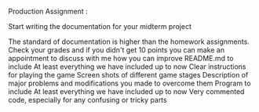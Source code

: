 Production Assignment :

Start writing the documentation for your midterm project

The standard of documentation is higher than the homework assignments. Check your grades and if you didn't get 10 points you can make an appointment to discuss with me how you can improve
README.md to include
At least everything we have included up to now
Clear instructions for playing the game
Screen shots of different game stages
Description of major problems and modifications you made to overcome them
Program to include
At least everything we have included up to now
Very commented code, especially for any confusing or tricky parts
